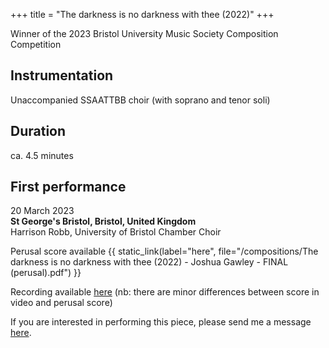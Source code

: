 +++
title = "The darkness is no darkness with thee (2022)"
+++

Winner of the 2023 Bristol University Music Society Composition Competition

## <b>Instrumentation</b>
Unaccompanied SSAATTBB choir (with soprano and tenor soli)

## <b>Duration</b>
ca. 4.5 minutes

## <b>First performance</b>
20 March 2023  
<b>St George's Bristol, Bristol, United Kingdom</b>  
Harrison Robb, University of Bristol Chamber Choir  
   

Perusal score available {{ static_link(label="here", file="/compositions/The darkness is no darkness with thee (2022) - Joshua Gawley - FINAL (perusal).pdf") }}

Recording available [here](https://youtu.be/VPDSY_niXjA?si=yifV62zcBBIFFbC4) (nb: there are minor differences between score in video and perusal score)

If you are interested in performing this piece, please send me a message [here](@/contact/_index.md).